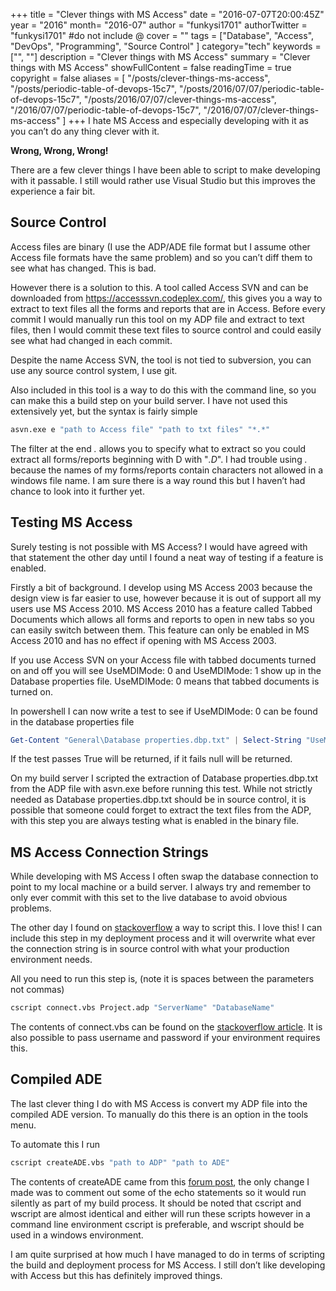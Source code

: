 +++
title = "Clever things with MS Access"
date = "2016-07-07T20:00:45Z"
year = "2016"
month= "2016-07"
author = "funkysi1701"
authorTwitter = "funkysi1701" #do not include @
cover = ""
tags = ["Database", "Access", "DevOps", "Programming", "Source Control" ]
category="tech"
keywords = ["", ""]
description =  "Clever things with MS Access"
summary = "Clever things with MS Access"
showFullContent = false
readingTime = true
copyright = false
aliases = [
    "/posts/clever-things-ms-access",
    "/posts/periodic-table-of-devops-15c7",
    "/posts/2016/07/07/periodic-table-of-devops-15c7",
    "/posts/2016/07/07/clever-things-ms-access",
    "/2016/07/07/periodic-table-of-devops-15c7",
    "/2016/07/07/clever-things-ms-access"
]
+++
I hate MS Access and especially developing with it as you can’t do any thing clever with it.

**Wrong, Wrong, Wrong!**

There are a few clever things I have been able to script to make developing with it passable. I still would rather use Visual Studio but this improves the experience a fair bit.

## Source Control

Access files are binary (I use the ADP/ADE file format but I assume other Access file formats have the same problem) and so you can’t diff them to see what has changed. This is bad.

However there is a solution to this. A tool called Access SVN and can be downloaded from https://accesssvn.codeplex.com/, this gives you a way to extract to text files all the forms and reports that are in Access. Before every commit I would manually run this tool on my ADP file and extract to text files, then I would commit these text files to source control and could easily see what had changed in each commit.

Despite the name Access SVN, the tool is not tied to subversion, you can use any source control system, I use git.

Also included in this tool is a way to do this with the command line, so you can make this a build step on your build server. I have not used this extensively yet, but the syntax is fairly simple

```bash
asvn.exe e "path to Access file" "path to txt files" "*.*"
```

The filter at the end *.* allows you to specify what to extract so you could extract all forms/reports beginning with D with "*.D*". I had trouble using *.* because the names of my forms/reports contain characters not allowed in a windows file name. I am sure there is a way round this but I haven’t had chance to look into it further yet.

## Testing MS Access

Surely testing is not possible with MS Access? I would have agreed with that statement the other day until I found a neat way of testing if a feature is enabled.

Firstly a bit of background. I develop using MS Access 2003 because the design view is far easier to use, however because it is out of support all my users use MS Access 2010. MS Access 2010 has a feature called Tabbed Documents which allows all forms and reports to open in new tabs so you can easily switch between them. This feature can only be enabled in MS Access 2010 and has no effect if opening with MS Access 2003.

If you use Access SVN on your Access file with tabbed documents turned on and off you will see UseMDIMode: 0 and UseMDIMode: 1 show up in the Database properties file. UseMDIMode: 0 means that tabbed documents is turned on.

In powershell I can now write a test to see if UseMDIMode: 0 can be found in the database properties file

```powershell
Get-Content "General\Database properties.dbp.txt" | Select-String "UseMDIMode: 0" -quiet
```

If the test passes True will be returned, if it fails null will be returned.

On my build server I scripted the extraction of Database properties.dbp.txt from the ADP file with asvn.exe before running this test. While not strictly needed as Database properties.dbp.txt should be in source control, it is possible that someone could forget to extract the text files from the ADP, with this step you are always testing what is enabled in the binary file.

## MS Access Connection Strings

While developing with MS Access I often swap the database connection to point to my local machine or a build server. I always try and remember to only ever commit with this set to the live database to avoid obvious problems.

The other day I found on [stackoverflow](https://stackoverflow.com/questions/16411430/change-access-server-connection-from-command-line) a way to script this. I love this! I can include this step in my deployment process and it will overwrite what ever the connection string is in source control with what your production environment needs.

All you need to run this step is, (note it is spaces between the parameters not commas)

```bash
cscript connect.vbs Project.adp "ServerName" "DatabaseName"
```

The contents of connect.vbs can be found on the [stackoverflow article](https://stackoverflow.com/questions/16411430/change-access-server-connection-from-command-line). It is also possible to pass username and password if your environment requires this.

## Compiled ADE

The last clever thing I do with MS Access is convert my ADP file into the compiled ADE version. To manually do this there is an option in the tools menu.

To automate this I run

```bash
cscript createADE.vbs "path to ADP" "path to ADE"
```

The contents of createADE came from this [forum post](https://social.msdn.microsoft.com/Forums/office/en-US/01fd48a9-258e-4405-86f1-adfb2f1057ee/create-an-access-2007-ade-from-a-adp-via-commandline?forum=accessdev), the only change I made was to comment out some of the echo statements so it would run silently as part of my build process. It should be noted that cscript and wscript are almost identical and either will run these scripts however in a command line environment cscript is preferable, and wscript should be used in a windows environment.

I am quite surprised at how much I have managed to do in terms of scripting the build and deployment process for MS Access. I still don’t like developing with Access but this has definitely improved things.